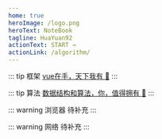 ```yaml
---
home: true
heroImage: /logo.png
heroText: NoteBook
tagline: HuaYuan92
actionText: START →
actionLink: /algorithm/
---
```


::: tip 框架
[ vue在手，天下我有 :100:](../vue/readme.md)
:::

::: tip 算法
[ 数据结构和算法，你，值得拥有 :100:](../algorithm/readme.md)
:::

::: warning 浏览器
待补充
:::

::: warning 网络
待补充
:::


